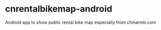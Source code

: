 cnrentalbikemap-android
=======================

Android app to show public rental bike map especially from chinarmb.com
